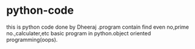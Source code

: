 # python-code
this is python code done by Dheeraj .program contain find even no,prime no.,calculater,etc basic program in python.object oriented programming(oops).


